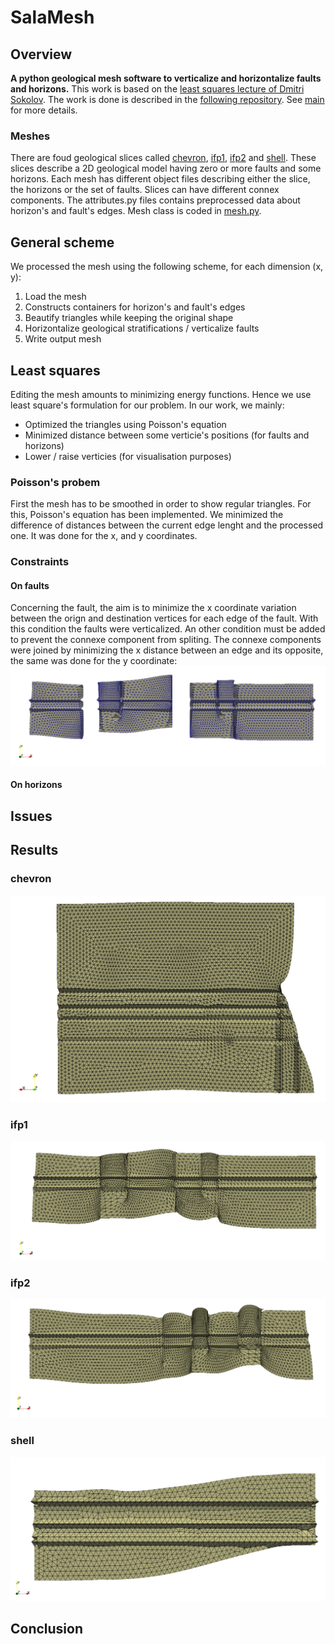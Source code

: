 # SalaMesh
## Overview
**A python geological mesh software to verticalize and horizontalize faults and horizons.**
This work is based on the [least squares lecture of Dmitri Sokolov](https://github.com/ssloy/least-squares-course).
The work is done is described in the [following repository](https://github.com/ssloy/ENSG.git).
See [main](main.py) for more details.

### Meshes
There are foud geological slices called [chevron](chevron), [ifp1](ifp1), [ifp2](ifp2) and [shell](shell).
These slices describe a 2D geological model having zero or more faults and some horizons.
Each mesh has different object files describing either the slice, the horizons or the set of faults.
Slices can have different connex components.
The attributes.py files contains preprocessed data about horizon's and fault's edges.
Mesh class is coded in [mesh.py](mesh.py).


## General scheme
We processed the mesh using the following scheme, for each dimension (x, y):
1. Load the mesh
2. Constructs containers for horizon's and fault's edges
3. Beautify triangles while keeping the original shape
4. Horizontalize geological stratifications / verticalize faults
5. Write output mesh

## Least squares
Editing the mesh amounts to minimizing energy functions. Hence we use least square's formulation for our problem.
In our work, we mainly:
- Optimized the triangles using Poisson's equation
- Minimized distance between some verticie's positions (for faults and horizons)
- Lower / raise verticies (for visualisation purposes)

### Poisson's probem
First the mesh has to be smoothed in order to show regular triangles.
For this, Poisson's equation has been implemented. 
We minimized the difference of distances between the current edge lenght and the processed one. It was done for the x, and y coordinates. 

### Constraints
#### On faults
Concerning the fault, the aim is to minimize the x coordinate variation between the orign and destination vertices for each edge of the fault. With this condition the faults were verticalized. 
An other condition must be added to prevent the connexe component from spliting. The connexe components were joined by minimizing the x distance between an edge and its opposite, the same was done for the y coordinate:
![connexe_components](evolution/ifp1_connexe_split.png)

#### On horizons

## Issues

## Results
### chevron

![chevron_img](evolution/chevron.png)

### ifp1

![ifp1_img](evolution/ifp1.png)

### ifp2

![ifp2_img](evolution/ifp2.png)

### shell

![shell_img](evolution/shell.PNG)

## Conclusion

